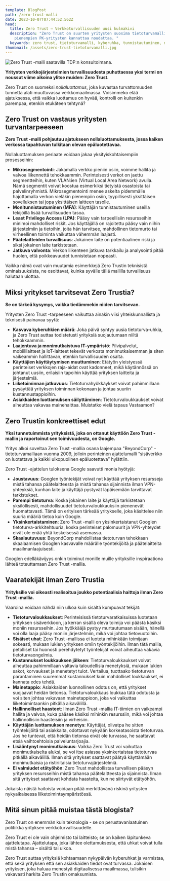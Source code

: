 ```yaml
---
template: BlogPost
path: /zero-trust-malli
date: 2023-10-07T07:44:52.562Z
head:
  title: Zero Trust – Verkkoturvallisuuden uusi kulmakivi
  description: "Zero Trust on suurten yritysten suosima tietoturvamalli, jota myös
    pienempien PK-yritysten kannattaa noudattaa. "
  keywords: zero trust, tietoturvamalli, kyberuhka, tunnistautuminen, nollaluottamus
thumbnail: /assets/zero-trust-tietoturvamalli.jpg
---
```

![Zero Trust -malli saatavilla TDP:n konsultoimana.](/assets/zero-trust-tietoturvamalli.jpg)

**Yritysten verkkojärjestelmien turvallisuudesta puhuttaessa yksi termi on noussut viime aikoina ylitse muiden: Zero Trust.** 

Zero Trust on suomeksi *nollaluottamus*, joka kuvastaa turvattomuuden tunnetta alati muuttuvassa verkkomaailmassa. Voisimmeko elää ajatuksessa, että vaikka luottamus on hyvää, kontrolli on kuitenkin parempaa, etenkin etukäteen tehtynä?

## Zero Trust on vastaus yritysten turvantarpeeseen

**Zero Trust -malli pohjautuu ajatukseen nollaluottamuksesta, jossa kaiken verkossa tapahtuvan tulkitaan olevan epäluotettavaa.** 

Nollaluottamuksen periaate voidaan jakaa yksityiskohtaisempiin prosesseihin:

* **Mikrosegmentointi**: Jakamalla verkko pieniin osiin, voimme hallita ja valvoa liikennettä tehokkaammin. Perinteisesti verkot on jaettu segmentteihin, kuten VLAN:ien (Virtual Local Area Network) avulla. Nämä segmentit voivat koostua esimerkiksi tietyistä osastoista tai palvelinryhmistä. Mikrosegmentointi menee askelta pidemmälle hajottamalla verkon vieläkin pienempiin osiin, tyypillisesti yksittäisen sovelluksen tai jopa yksittäisen laitteen tasolle.
* **Monitunnistautuminen (MFA)**: Käyttäjän tunnistautuminen useilla tekijöillä lisää turvallisuuden tasoa.
* **Least Privilege Access (LPA)**: Pääsy vain tarpeellisiin resursseihin minimoi mahdolliset riskit. Jos käyttäjällä on rajoitettu pääsy vain niihin järjestelmiin ja tietoihin, joita hän tarvitsee, mahdollinen tietomurto tai virheellinen toiminta vaikuttaa vähemmän laajasti.
* **Päätelaitteiden turvallisuus**: Jokainen laite on potentiaalinen riski ja siksi jokainen laite tarkistetaan.
* **Jatkuva valvonta**: Verkon liikenteen jatkuva tarkkailu ja analysointi pitää huolen, että poikkeavuudet tunnistetaan nopeasti.

Vaikka nämä ovat vain muutamia esimerkkejä Zero Trustin teknisistä ominaisuuksista, ne osoittavat, kuinka syvälle tällä mallilla turvallisuus halutaan ulottaa.

## Miksi yritykset tarvitsevat Zero Trustia?

**Se on tärkeä kysymys, vaikka tiedämmekin niiden tarvitsevan.** 

Yritysten Zero Trust -tarpeeseen vaikuttaa ainakin viisi yhteiskunnallista ja teknisesti painavaa syytä: 

* **Kasvava kyberuhkien määrä**: Joka päivä syntyy uusia tietoturva-uhkia, ja Zero Trust auttaa todistetusti yrityksiä suojautumaan niiltä tehokkaammin.
* **Laajentuva ja monimutkaistuva IT-ympäristö**: Pilvipalvelut, mobiililaitteet ja IoT-laitteet tekevät verkosta monimutkaisemman ja siten vaikeammin hallittavan, etenkin turvallisuuden osalta.
* **Käyttäjien käyttäytymisen muuttuminen**: Etätyön yleistyessä perinteiset verkkojen raja-aidat ovat kadonneet, mikä käytännössä on johtanut uusiin, erilaisiin tapoihin käyttää yrityksen laitteita ja järjestelmiä.
* **Liiketoiminnan jatkuvuus**: Tietoturvahyökkäykset voivat pahimmillaan pysäyttää yrityksen toiminnan kokonaan ja johtaa suuriin kustannustappioihin.
* **Asiakkaiden luottamuksen säilyttäminen**: Tietoturvaloukkaukset voivat aiheuttaa vakavaa mainehaittaa. Muistatko vielä tapaus Vastaamon?

## Zero Trustin konkreettiset edut

**Yksi tunnetuimmista yrityksistä, joka on ottanut käyttöön Zero Trust -mallin ja raportoinut sen toimivuudesta, on Google.** 

Yritys alkoi soveltaa Zero Trust -mallia osana laajempaa "BeyondCorp" -tietoturvamalliaan vuonna 2009, jolloin perinteinen ajattelumalli “sisäverkko on luotettava ja kaikki ulkopuolinen epäluotettava” hylättiin. 

Zero Trust -ajattelun tuloksena Google saavutti monia hyötyjä:

* **Joustavuus**: Googlen työntekijät voivat nyt käyttää yrityksen resursseja mistä tahansa päätelaitteesta ja mistä tahansa sijainnista ilman VPN-yhteyksiä, kunhan laite ja käyttäjä pystyvät läpäisemään tarvittavat tarkistukset.
* **Parempi tietoturva**: Koska jokainen laite ja käyttäjä tarkistetaan yksilöllisesti, mahdollisuudet tietoturvaloukkauksiin pienenevät huomattavasti. Tämä on erityisen tärkeää yritykselle, joka käsittelee niin suuria määriä tietoa kuin Google.
* **Yksinkertaistaminen**: Zero Trust -malli on yksinkertaistanut Googlen tietoturva-arkkitehtuuria, koska perinteiset palomuurit ja VPN-yhteydet eivät ole enää yhtä keskeisessä asemassa.
* **Skaalautuvuus**: BeyondCorp mahdollistaa tietoturvan tehokkaan skaalaamisen Googlen kasvavalle määrälle työntekijöitä ja päätelaitteita maailmanlaajuisesti.

Googlen edelläkävijyys onkin toiminut monille muille yrityksille inspiraationa lähteä toteuttamaan Zero Trust -mallia.

## Vaaratekijät ilman Zero Trustia

**Yrityksille voi oikeasti realisoitua joukko potentiaalisia haittoja ilman Zero Trust -mallia.**

Vaaroina voidaan nähdä niin ulkoa kuin sisältä kumpuavat tekijät:

* **Tietoturvaloukkaukset**: Perinteisissä tietoturvaratkaisuissa luotetaan yrityksen sisäverkkoon, ja kerran sisällä oleva toimija voi päästä käsiksi moniin resursseihin. Jos hyökkääjä pystyy murtautumaan sisään, hänellä voi olla laaja pääsy moniin järjestelmiin, mikä voi johtaa tietovuotoihin.
* **Sisäiset uhat**: Zero Trust -mallissa ei luoteta mihinkään toimijaan sokeasti, mukaan lukien yrityksen omiin työntekijöihin. Ilman tätä mallia, petolliset tai huonosti perehdytetyt työntekijät voivat aiheuttaa vakavia tietoturvaongelmia.
* **Kustannukset loukkauksen jälkeen**: Tietoturvaloukkaukset voivat aiheuttaa pahimmillaan valtavia taloudellisia menetyksiä, mukaan lukien sakot, korvaukset ja menetetyt tulot. Vertailua, tuottaako tietoturvan parantaminen suuremmat kustannukset kuin mahdolliset loukkaukset, ei kannata edes tehdä.
* **Mainetappio**: Asiakkaiden luonnollinen odotus on, että yritykset suojaavat heidän tietonsa. Tietoturvaloukkaus loukkaa tätä odotusta ja voi siten johtaa vakavaan mainetappioon, joka voi vaikuttaa liiketoimintaankin pitkällä aikavälillä.
* **Hallinnolliset haasteet**: Ilman Zero Trust -mallia IT-tiimien on vaikeampi hallita ja valvoa, kuka pääsee käsiksi mihinkin resurssiin, mikä voi johtaa hallinnollisiin haasteisiin ja virheisiin.
* **Käyttäjän luottamuksen menetys**: Käyttäjät, olivatpa he sitten työntekijöitä tai asiakkaita, odottavat nykyään korkeatasoista tietoturvaa. Jos he tuntevat, että heidän tietonsa eivät ole turvassa, he saattavat etsiä vaihtoehtoisia palveluntarjoajia.
* **Lisääntynyt monimutkaisuus**: Vaikka Zero Trust voi vaikuttaa monimutkaiselta aluksi, se voi itse asiassa yksinkertaistaa tietoturvaa pitkällä aikavälillä. Ilman sitä yritykset saattavat päätyä käyttämään monimutkaisia ja ristiriitaisia tietoturvajärjestelmiä.
* **Ei valmiudet etätyöhön**: Zero Trust mahdollistaa turvallisen pääsyn yrityksen resursseihin mistä tahansa päätelaitteesta ja sijainnista. Ilman sitä yritykset saattavat kohdata haasteita, kun ne siirtyvät etätyöhön.

Jokaista näistä haitoista voidaan pitää merkittävänä riskinä yritysten nykyaikaisessa liiketoimintaympäristössä.

## Mitä sinun pitää muistaa tästä blogista?

Zero Trust on enemmän kuin teknologia - se on perustavanlaatuinen politiikka yrityksen verkkoturvallisuudelle.

Zero Trust ei ole vain ohjelmisto tai laitteisto; se on kaiken läpitunkeva ajattelutapa. Ajattelutapa, joka lähtee olettamuksesta, että uhkat voivat tulla mistä tahansa – sisältä tai ulkoa. 

Zero Trust auttaa yrityksiä kohtaamaan nykypäivän kyberuhkat ja varmistaa, että sekä yrityksen että sen asiakkaiden tiedot ovat turvassa. Jokaisen yrityksen, joka haluaa menestyä digitaalisessa maailmassa, tulisikin vakavasti harkita Zero Trustin omaksumista.